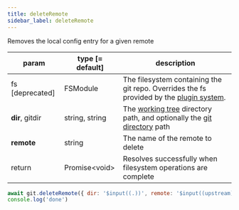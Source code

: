 ```yaml
---
title: deleteRemote
sidebar_label: deleteRemote
---
```


Removes the local config entry for a given remote

| param           | type [= default] | description                                                                                                    |
| --------------- | ---------------- | -------------------------------------------------------------------------------------------------------------- |
| fs [deprecated] | FSModule         | The filesystem containing the git repo. Overrides the fs provided by the [plugin system](./plugin_fs.md).      |
| **dir**, gitdir | string, string   | The [working tree](dir-vs-gitdir.md) directory path, and optionally the [git directory](dir-vs-gitdir.md) path |
| **remote**      | string           | The name of the remote to delete                                                                               |
| return          | Promise\<void\>  | Resolves successfully when filesystem operations are complete                                                  |

```js live
await git.deleteRemote({ dir: '$input((.))', remote: '$input((upstream))' })
console.log('done')
```
